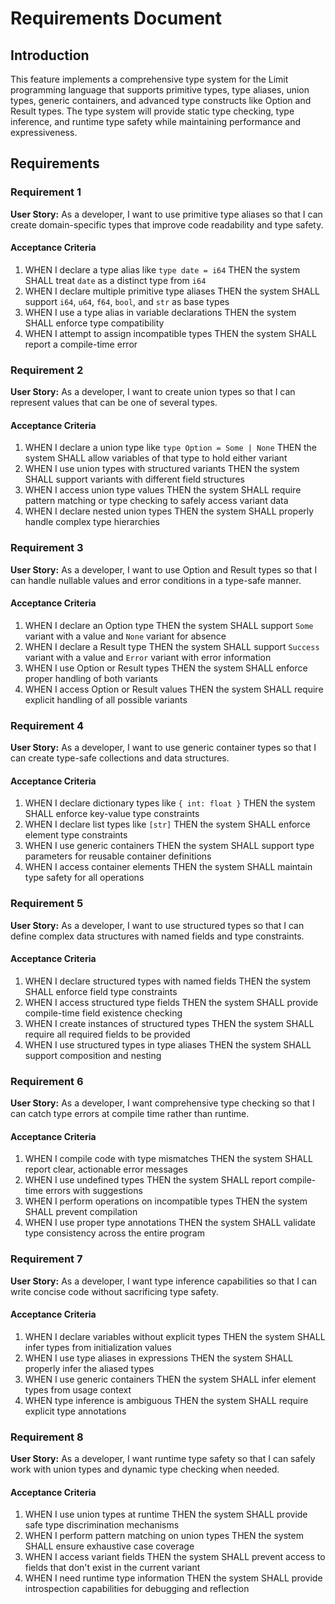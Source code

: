 # Requirements Document

## Introduction

This feature implements a comprehensive type system for the Limit programming language that supports primitive types, type aliases, union types, generic containers, and advanced type constructs like Option and Result types. The type system will provide static type checking, type inference, and runtime type safety while maintaining performance and expressiveness.

## Requirements

### Requirement 1

**User Story:** As a developer, I want to use primitive type aliases so that I can create domain-specific types that improve code readability and type safety.

#### Acceptance Criteria

1. WHEN I declare a type alias like `type date = i64` THEN the system SHALL treat `date` as a distinct type from `i64`
2. WHEN I declare multiple primitive type aliases THEN the system SHALL support `i64`, `u64`, `f64`, `bool`, and `str` as base types
3. WHEN I use a type alias in variable declarations THEN the system SHALL enforce type compatibility
4. WHEN I attempt to assign incompatible types THEN the system SHALL report a compile-time error

### Requirement 2

**User Story:** As a developer, I want to create union types so that I can represent values that can be one of several types.

#### Acceptance Criteria

1. WHEN I declare a union type like `type Option = Some | None` THEN the system SHALL allow variables of that type to hold either variant
2. WHEN I use union types with structured variants THEN the system SHALL support variants with different field structures
3. WHEN I access union type values THEN the system SHALL require pattern matching or type checking to safely access variant data
4. WHEN I declare nested union types THEN the system SHALL properly handle complex type hierarchies

### Requirement 3

**User Story:** As a developer, I want to use Option and Result types so that I can handle nullable values and error conditions in a type-safe manner.

#### Acceptance Criteria

1. WHEN I declare an Option type THEN the system SHALL support `Some` variant with a value and `None` variant for absence
2. WHEN I declare a Result type THEN the system SHALL support `Success` variant with a value and `Error` variant with error information
3. WHEN I use Option or Result types THEN the system SHALL enforce proper handling of both variants
4. WHEN I access Option or Result values THEN the system SHALL require explicit handling of all possible variants

### Requirement 4

**User Story:** As a developer, I want to use generic container types so that I can create type-safe collections and data structures.

#### Acceptance Criteria

1. WHEN I declare dictionary types like `{ int: float }` THEN the system SHALL enforce key-value type constraints
2. WHEN I declare list types like `[str]` THEN the system SHALL enforce element type constraints
3. WHEN I use generic containers THEN the system SHALL support type parameters for reusable container definitions
4. WHEN I access container elements THEN the system SHALL maintain type safety for all operations

### Requirement 5

**User Story:** As a developer, I want to use structured types so that I can define complex data structures with named fields and type constraints.

#### Acceptance Criteria

1. WHEN I declare structured types with named fields THEN the system SHALL enforce field type constraints
2. WHEN I access structured type fields THEN the system SHALL provide compile-time field existence checking
3. WHEN I create instances of structured types THEN the system SHALL require all required fields to be provided
4. WHEN I use structured types in type aliases THEN the system SHALL support composition and nesting

### Requirement 6

**User Story:** As a developer, I want comprehensive type checking so that I can catch type errors at compile time rather than runtime.

#### Acceptance Criteria

1. WHEN I compile code with type mismatches THEN the system SHALL report clear, actionable error messages
2. WHEN I use undefined types THEN the system SHALL report compile-time errors with suggestions
3. WHEN I perform operations on incompatible types THEN the system SHALL prevent compilation
4. WHEN I use proper type annotations THEN the system SHALL validate type consistency across the entire program

### Requirement 7

**User Story:** As a developer, I want type inference capabilities so that I can write concise code without sacrificing type safety.

#### Acceptance Criteria

1. WHEN I declare variables without explicit types THEN the system SHALL infer types from initialization values
2. WHEN I use type aliases in expressions THEN the system SHALL properly infer the aliased types
3. WHEN I use generic containers THEN the system SHALL infer element types from usage context
4. WHEN type inference is ambiguous THEN the system SHALL require explicit type annotations

### Requirement 8

**User Story:** As a developer, I want runtime type safety so that I can safely work with union types and dynamic type checking when needed.

#### Acceptance Criteria

1. WHEN I use union types at runtime THEN the system SHALL provide safe type discrimination mechanisms
2. WHEN I perform pattern matching on union types THEN the system SHALL ensure exhaustive case coverage
3. WHEN I access variant fields THEN the system SHALL prevent access to fields that don't exist in the current variant
4. WHEN I need runtime type information THEN the system SHALL provide introspection capabilities for debugging and reflection